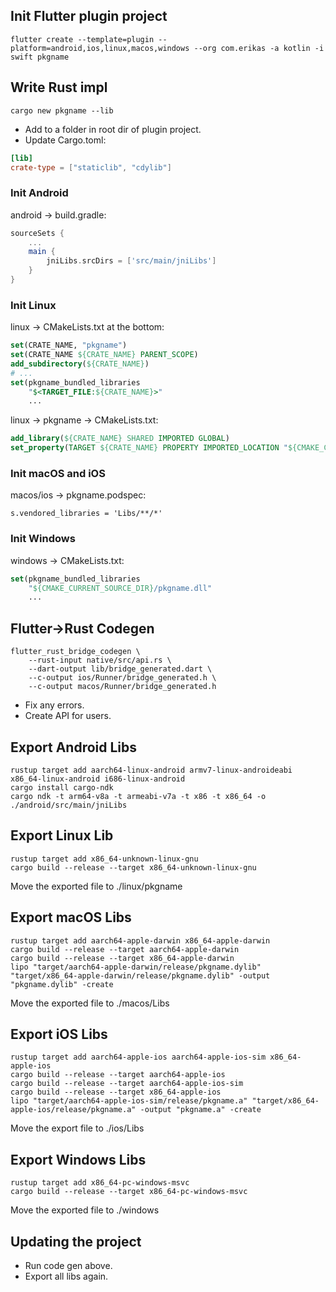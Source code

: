 ## Init Flutter plugin project
``flutter create --template=plugin --platform=android,ios,linux,macos,windows --org com.erikas -a kotlin -i swift pkgname``

## Write Rust impl
``cargo new pkgname --lib``
- Add to a folder in root dir of plugin project.
- Update Cargo.toml:
```toml
[lib]
crate-type = ["staticlib", "cdylib"]
```

### Init Android
android -> build.gradle:
```gradle
sourceSets {
    ...
    main {
        jniLibs.srcDirs = ['src/main/jniLibs']
    }
}
```

### Init Linux
linux -> CMakeLists.txt at the bottom:
```cmake
set(CRATE_NAME, "pkgname")
set(CRATE_NAME ${CRATE_NAME} PARENT_SCOPE)
add_subdirectory(${CRATE_NAME})
# ...
set(pkgname_bundled_libraries
    "$<TARGET_FILE:${CRATE_NAME}>"
    ...
```
linux -> pkgname -> CMakeLists.txt:
```cmake
add_library(${CRATE_NAME} SHARED IMPORTED GLOBAL)
set_property(TARGET ${CRATE_NAME} PROPERTY IMPORTED_LOCATION "${CMAKE_CURRENT_SOURCE_DIR}/pkgname.so")
```

### Init macOS and iOS
macos/ios -> pkgname.podspec:
```podspec
s.vendored_libraries = 'Libs/**/*'
```

### Init Windows
windows -> CMakeLists.txt:
```cmake
set(pkgname_bundled_libraries
    "${CMAKE_CURRENT_SOURCE_DIR}/pkgname.dll"
    ...
```

## Flutter->Rust Codegen
```
flutter_rust_bridge_codegen \
    --rust-input native/src/api.rs \
    --dart-output lib/bridge_generated.dart \
    --c-output ios/Runner/bridge_generated.h \
    --c-output macos/Runner/bridge_generated.h
```
- Fix any errors.
- Create API for users.

## Export Android Libs
```
rustup target add aarch64-linux-android armv7-linux-androideabi x86_64-linux-android i686-linux-android
cargo install cargo-ndk
cargo ndk -t arm64-v8a -t armeabi-v7a -t x86 -t x86_64 -o ./android/src/main/jniLibs
```

## Export Linux Lib
```
rustup target add x86_64-unknown-linux-gnu
cargo build --release --target x86_64-unknown-linux-gnu
```
Move the exported file to ./linux/pkgname

## Export macOS Libs
```
rustup target add aarch64-apple-darwin x86_64-apple-darwin
cargo build --release --target aarch64-apple-darwin
cargo build --release --target x86_64-apple-darwin
lipo "target/aarch64-apple-darwin/release/pkgname.dylib" "target/x86_64-apple-darwin/release/pkgname.dylib" -output "pkgname.dylib" -create
```
Move the exported file to ./macos/Libs

## Export iOS Libs
```
rustup target add aarch64-apple-ios aarch64-apple-ios-sim x86_64-apple-ios
cargo build --release --target aarch64-apple-ios
cargo build --release --target aarch64-apple-ios-sim
cargo build --release --target x86_64-apple-ios
lipo "target/aarch64-apple-ios-sim/release/pkgname.a" "target/x86_64-apple-ios/release/pkgname.a" -output "pkgname.a" -create
```
Move the export file to ./ios/Libs

## Export Windows Libs
```
rustup target add x86_64-pc-windows-msvc
cargo build --release --target x86_64-pc-windows-msvc
```
Move the exported file to ./windows

## Updating the project
- Run code gen above.
- Export all libs again.
